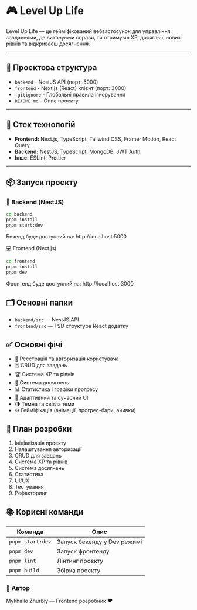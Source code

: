 # 🎮 Level Up Life

Level Up Life — це гейміфікований вебзастосунок для управління завданнями, де виконуючи справи, ти отримуєш XP, досягаєш нових рівнів та відкриваєш досягнення.

---

## 📂 Проєктова структура


* `backend` - NestJS API (порт: 5000)
* `frontend` - Next.js (React) клієнт (порт: 3000)
* `.gitignore` - Глобальні правила ігнорування
* `README.md` - Опис проєкту

---

## 🚀 Стек технологій

* **Frontend:** Next.js, TypeScript, Tailwind CSS, Framer Motion, React Query
* **Backend:** NestJS, TypeScript, MongoDB, JWT Auth
* **Інше:** ESLint, Prettier

---

## 📦 Запуск проєкту

### 🔧 Backend (NestJS)

```bash
cd backend
pnpm install
pnpm start:dev
```
Бекенд буде доступний на: http://localhost:5000

💻 Frontend (Next.js)
```bash
cd frontend
pnpm install
pnpm dev
```
Фронтенд буде доступний на: http://localhost:3000

## 🗂️ Основні папки
* `backend/src` — NestJS API
* `frontend/src` — FSD структура React додатку

## ✅ Основні фічі

* 🔐 Реєстрація та авторизація користувача
* 🗒️ CRUD для завдань
* 🏆 Система XP та рівнів
* 🎯 Система досягнень
* 📊 Статистика і графіки прогресу
* 🎨 Адаптивний та сучасний UI
* 🌗 Темна та світла теми
* ⚙️ Гейміфікація (анімації, прогрес-бари, ачивки)

## 📅 План розробки

1. Ініціалізація проєкту
2. Налаштування авторизації
3. CRUD для завдань
4. Система XP та рівнів
5. Система досягнень
6. Статистика
7. UI/UX
8. Тестування
9. Рефакторинг

## 📚 Корисні команди

| Команда          | Опис                        |
| ---------------- | --------------------------- |
| `pnpm start:dev` | Запуск бекенду у Dev режимі |
| `pnpm dev`       | Запуск фронтенду            |
| `pnpm lint`      | Лінтинг проєкту             |
| `pnpm build`     | Збірка проєкту              |


### 🤝 Автор
Mykhailo Zhurbiy — Frontend розробник ❤️

